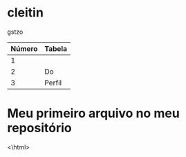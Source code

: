 # cleitin
gstzo

|Número | Tabela|
| ------ | ------ |
|1||Edição|
|2|Do|
|3|Perfil|
<html>
        <h1> Meu primeiro arquivo no meu repositório</h1>
<\html>
